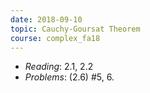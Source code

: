 ```yaml
---
date: 2018-09-10
topic: Cauchy-Goursat Theorem
course: complex_fa18
---
```


- *Reading*: 2.1, 2.2
- *Problems*: (2.6) #5, 6.

